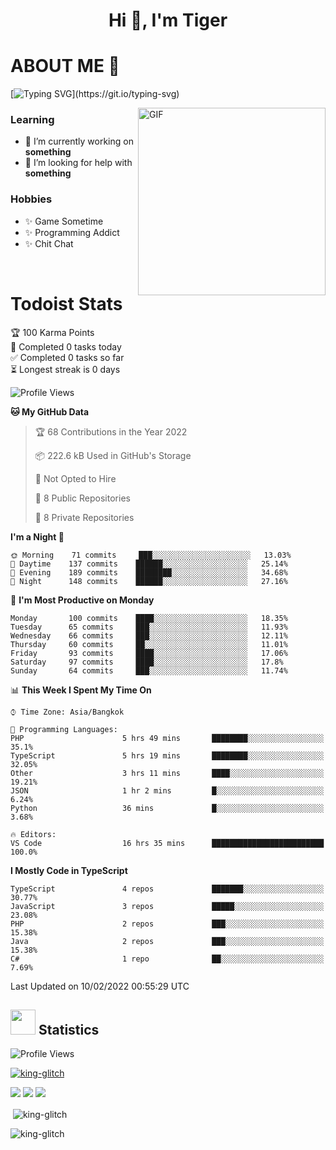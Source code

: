<h1 align="center">Hi 👋, I'm Tiger</h1>




# ABOUT ME 💬

[![Typing SVG](https://readme-typing-svg.herokuapp.com?color=22F771&vCenter=true&lines=A+perssionate+developer+from+nowhere.)](https://git.io/typing-svg)

<img hight="200px" width="300px" alt="GIF" align="right" src="https://media.giphy.com/media/LmNwrBhejkK9EFP504/giphy.gif">

### Learning
- 🔭 I’m currently working on **something**
- 🤝 I’m looking for help with **something**

### Hobbies
- ✨ Game Sometime
- ✨ Programming Addict
- ✨ Chit Chat

</br>


# Todoist Stats

<!-- TODO-IST:START -->
🏆  100 Karma Points           
🌸  Completed 0 tasks today           
✅  Completed 0 tasks so far           
⏳  Longest streak is 0 days
<!-- TODO-IST:END -->

<!--START_SECTION:waka-->
![Profile Views](http://img.shields.io/badge/Profile%20Views-5-blue)

**🐱 My GitHub Data** 

> 🏆 68 Contributions in the Year 2022
 > 
> 📦 222.6 kB Used in GitHub's Storage 
 > 
> 🚫 Not Opted to Hire
 > 
> 📜 8 Public Repositories 
 > 
> 🔑 8 Private Repositories  
 > 
**I'm a Night 🦉** 

```text
🌞 Morning    71 commits     ███░░░░░░░░░░░░░░░░░░░░░░   13.03% 
🌆 Daytime    137 commits    ██████░░░░░░░░░░░░░░░░░░░   25.14% 
🌃 Evening    189 commits    ████████░░░░░░░░░░░░░░░░░   34.68% 
🌙 Night      148 commits    ██████░░░░░░░░░░░░░░░░░░░   27.16%

```
📅 **I'm Most Productive on Monday** 

```text
Monday       100 commits    ████░░░░░░░░░░░░░░░░░░░░░   18.35% 
Tuesday      65 commits     ███░░░░░░░░░░░░░░░░░░░░░░   11.93% 
Wednesday    66 commits     ███░░░░░░░░░░░░░░░░░░░░░░   12.11% 
Thursday     60 commits     ██░░░░░░░░░░░░░░░░░░░░░░░   11.01% 
Friday       93 commits     ████░░░░░░░░░░░░░░░░░░░░░   17.06% 
Saturday     97 commits     ████░░░░░░░░░░░░░░░░░░░░░   17.8% 
Sunday       64 commits     ███░░░░░░░░░░░░░░░░░░░░░░   11.74%

```


📊 **This Week I Spent My Time On** 

```text
⌚︎ Time Zone: Asia/Bangkok

💬 Programming Languages: 
PHP                      5 hrs 49 mins       ████████░░░░░░░░░░░░░░░░░   35.1% 
TypeScript               5 hrs 19 mins       ████████░░░░░░░░░░░░░░░░░   32.05% 
Other                    3 hrs 11 mins       ████░░░░░░░░░░░░░░░░░░░░░   19.21% 
JSON                     1 hr 2 mins         █░░░░░░░░░░░░░░░░░░░░░░░░   6.24% 
Python                   36 mins             █░░░░░░░░░░░░░░░░░░░░░░░░   3.68%

🔥 Editors: 
VS Code                  16 hrs 35 mins      █████████████████████████   100.0%

```

**I Mostly Code in TypeScript** 

```text
TypeScript               4 repos             ███████░░░░░░░░░░░░░░░░░░   30.77% 
JavaScript               3 repos             █████░░░░░░░░░░░░░░░░░░░░   23.08% 
PHP                      2 repos             ███░░░░░░░░░░░░░░░░░░░░░░   15.38% 
Java                     2 repos             ███░░░░░░░░░░░░░░░░░░░░░░   15.38% 
C#                       1 repo              ██░░░░░░░░░░░░░░░░░░░░░░░   7.69%

```



 Last Updated on 10/02/2022 00:55:29 UTC
<!--END_SECTION:waka-->

## <img height="40" src="https://raw.githubusercontent.com/innng/innng/master/assets/kyubey.gif"/> Statistics

![Profile Views](https://komarev.com/ghpvc/?username=king-glitch)  

<p align="left"> 
 <a href="https://github.com/ryo-ma/github-profile-trophy">
  <img src="https://github-profile-trophy.vercel.app/?username=king-glitch&theme=dracula" alt="king-glitch" />
 </a> </p>

![](https://github-profile-summary-cards.vercel.app/api/cards/profile-details?username=king-glitch&theme=dracula)
![](https://github-profile-summary-cards.vercel.app/api/cards/stats?username=king-glitch&theme=dracula) 
![](https://github-profile-summary-cards.vercel.app/api/cards/productive-time?username=king-glitch&theme=dracula)


<p>&nbsp;<img align="center" src="https://github-readme-stats.vercel.app/api?username=king-glitch&theme=dracula" alt="king-glitch" /></p>

<p><img align="center" src="https://github-readme-streak-stats.herokuapp.com/?user=king-glitch&theme=dracula" alt="king-glitch" /></p>

